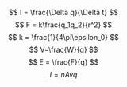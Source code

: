 $$
I = \frac{\Delta q}{\Delta t}
$$
$$
F = k\frac{q_1q_2}{r^2}
$$
$$
k = \frac{1}{4\pi\epsilon_0}
$$
$$
V=\frac{W}{q}
$$
$$
E = \frac{F}{q}
$$
$$
I = nAvq
$$